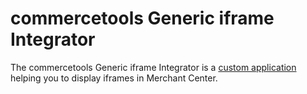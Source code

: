 # commercetools Generic iframe Integrator
The commercetools Generic iframe Integrator is a [custom application](https://docs.commercetools.com/merchant-center-customizations/custom-applications) helping you to display iframes in Merchant Center.
